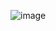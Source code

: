 ![image](https://github.com/JnBenites/FolderFirewall/assets/55644440/12f71894-26f9-4872-9aba-0509cf95639b)
